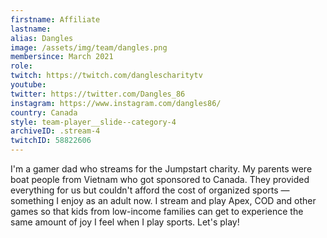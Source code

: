 ```yaml
---
firstname: Affiliate
lastname:
alias: Dangles
image: /assets/img/team/dangles.png
membersince: March 2021
role: 
twitch: https://twitch.com/danglescharitytv
youtube:
twitter: https://twitter.com/Dangles_86
instagram: https://www.instagram.com/dangles86/
country: Canada
style: team-player__slide--category-4
archiveID: .stream-4
twitchID: 58822606 
---
```

I'm a gamer dad who streams for the Jumpstart charity. My parents were boat people from Vietnam who got sponsored to Canada. They provided everything for us but couldn't afford the cost of organized sports — something I enjoy as an adult now. I stream and play Apex, COD and other games so that kids from low-income families can get to experience the same amount of joy I feel when I play sports. Let's play!